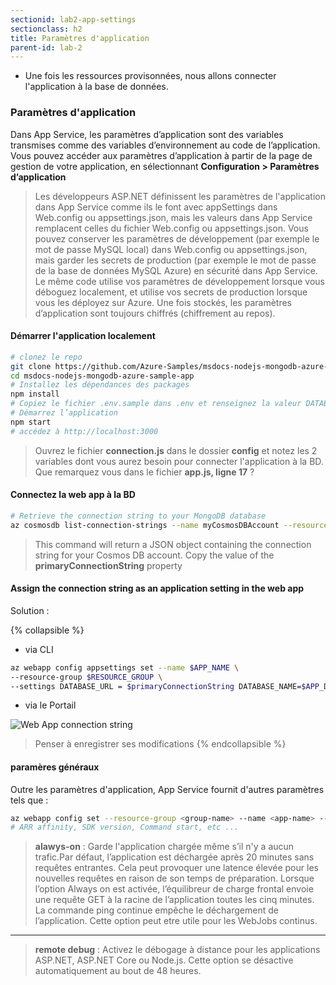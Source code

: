 ```yaml
---
sectionid: lab2-app-settings
sectionclass: h2
title: Paramètres d'application
parent-id: lab-2
---
```


- Une fois les ressources provisonnées, nous allons connecter l'application à la base de données.

### Paramètres d'application

Dans App Service, les paramètres d’application sont des variables transmises comme des variables d’environnement au code de l’application. Vous pouvez accéder aux paramètres d’application à partir de la page de gestion de votre application, en sélectionnant **Configuration > Paramètres d’application**

> Les développeurs ASP.NET définissent les paramètres de l'application dans App Service comme ils le font avec appSettings dans Web.config ou appsettings.json, mais les valeurs dans App Service remplacent celles du fichier Web.config ou appsettings.json. Vous pouvez conserver les paramètres de développement (par exemple le mot de passe MySQL local) dans Web.config ou appsettings.json, mais garder les secrets de production (par exemple le mot de passe de la base de données MySQL Azure) en sécurité dans App Service. Le même code utilise vos paramètres de développement lorsque vous déboguez localement, et utilise vos secrets de production lorsque vous les déployez sur Azure. Une fois stockés, les paramètres d’application sont toujours chiffrés (chiffrement au repos).

#### Démarrer l'application localement

```bash
# clonez le repo
git clone https://github.com/Azure-Samples/msdocs-nodejs-mongodb-azure-sample-app.git
cd msdocs-nodejs-mongodb-azure-sample-app
# Installez les dépendances des packages
npm install
# Copiez le fichier .env.sample dans .env et renseignez la valeur DATABASE_URL avec votre URL MongoDB (par exemple, mongodb://localhost:27017/)
# Démarrez l’application 
npm start
# accédez à http://localhost:3000
```

> Ouvrez le fichier **connection.js** dans le dossier **config** et notez les 2 variables dont vous aurez besoin pour connecter l'application à la BD. Que remarquez vous dans le fichier **app.js, ligne 17** ?

#### Connectez la web app à la BD

```bash
# Retrieve the connection string to your MongoDB database 
az cosmosdb list-connection-strings --name myCosmosDBAccount --resource-group myResourceGroup
```

> This command will return a JSON object containing the connection string for your Cosmos DB account. Copy the value of the **primaryConnectionString** property

#### Assign the connection string as an application setting in the web app

Solution :

{% collapsible %}

- via CLI
  
```bash
az webapp config appsettings set --name $APP_NAME \
--resource-group $RESOURCE_GROUP \
--settings DATABASE_URL = $primaryConnectionString DATABASE_NAME=$APP_DATABASE
```

- via le Portail

![Web App connection string](/media/lab1/app_settings.png)
> Penser à enregistrer ses modifications
{% endcollapsible %}

#### paramères généraux

Outre les paramètres d'application, App Service fournit d'autres paramètres tels que :

```bash
az webapp config set --resource-group <group-name> --name <app-name> --use-32bit-worker-process [true|false] --web-sockets-enabled [true|false] --always-on [true|false]--http20-enabled --auto-heal-enabled [true|false] --remote-debugging-enabled [true|false] --number-of-workers
# ARR affinity, SDK version, Command start, etc ...
```

> **alawys-on** : Garde l'application chargée même s’il n'y a aucun trafic.Par défaut, l’application est déchargée après 20 minutes sans requêtes entrantes. Cela peut provoquer une latence élevée pour les nouvelles requêtes en raison de son temps de préparation. Lorsque l’option Always on est activée, l’équilibreur de charge frontal envoie une requête GET à la racine de l’application toutes les cinq minutes. La commande ping continue empêche le déchargement de l’application. Cette option peut etre utile pour les WebJobs continus.

---

> **remote debug** : Activez le débogage à distance pour les applications ASP.NET, ASP.NET Core ou Node.js. Cette option se désactive automatiquement au bout de 48 heures.
